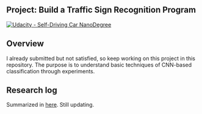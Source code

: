## Project: Build a Traffic Sign Recognition Program
[![Udacity - Self-Driving Car NanoDegree](https://s3.amazonaws.com/udacity-sdc/github/shield-carnd.svg)](http://www.udacity.com/drive)

Overview
---
I already submitted but not satisfied, so keep working on this project in this repository. The purpose is to understand basic techniques of CNN-based classification through experiments.

Research log
---
Summarized in [here](./writeup_ysmrnbt.md ). Still updating.
